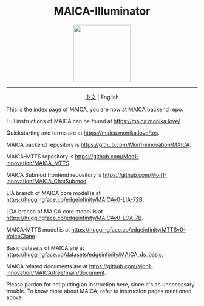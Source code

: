 <h1 align="center">MAICA-Illuminator</h1>
<div align="center">
<img src="https://maica.monika.love/assets/maica-text-finish-p.png" width=150>
</div>

***

<p align="center"><a href="/README.md">中文</a> | English</p>

This is the index page of MAICA, you are now at MAICA backend repo.

Full instructions of MAICA can be found at https://maica.monika.love/.

Quickstarting and terms are at https://maica.monika.love/tos.

MAICA backend repository is https://github.com/Mon1-innovation/MAICA.

MAICA-MTTS repository is https://github.com/Mon1-innovation/MAICA_MTTS.

MAICA Submod frontend repository is https://github.com/Mon1-innovation/MAICA_ChatSubmod.

LIA branch of MAICA core model is at https://huggingface.co/edgeinfinity/MAICAv0-LIA-72B.

LOA branch of MAICA core model is at https://huggingface.co/edgeinfinity/MAICAv0-LOA-7B.

MAICA-MTTS model is at https://huggingface.co/edgeinfinity/MTTSv0-VoiceClone.

Basic datasets of MAICA are at https://huggingface.co/datasets/edgeinfinity/MAICA_ds_basis.

MAICA related documents are at https://github.com/Mon1-innovation/MAICA/tree/main/document.

Please pardon for not putting an instruction here, since it's an unnecessary trouble. To know more about MAICA, refer to instruction pages mentioned above.
